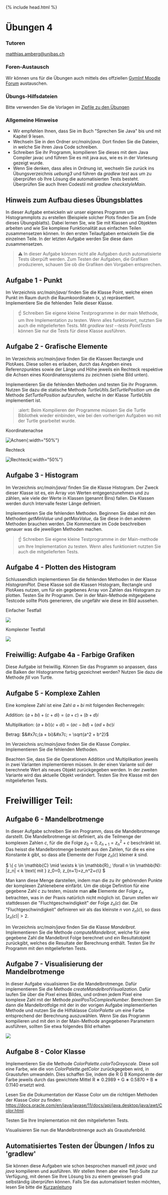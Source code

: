 {% include head.html %}
# Übungen 4

### Tutoren

[matthias.amberg@unibas.ch](mailto:matthias.amberg@unibas.ch)

### Foren-Austausch

Wir können uns für die Übungen auch mittels des offziellen [GymInf Moodle Forum](https://moodle.unifr.ch/mod/forum/view.php?id=673384) 
austauschen. 

### Übungs-Hilfsdateien

Bitte verwenden Sie die Vorlagen im [Zipfile zu den Übungen](https://github.com/unibas-marcelluethi/gyminf-programmieren/raw/master/docs/block4/uebung4.zip)

### Allgemeine Hinweise

* Wir empfehlen Ihnen, dass Sie im Buch "Sprechen Sie Java" bis und mit Kapitel 9 lesen.
* Wechseln Sie in den Ordner _src/main/java_. Dort finden Sie die Dateien, in welche Sie ihren Java Code schreiben.
* Schreiben Sie ihr Programm, kompilieren Sie dieses mit dem Java Compiler javac und führen Sie es mit java aus, wie es in der Vorlesung gezeigt wurde.
* Wenn Sie denken, dass alles in Ordnung ist, wechseln Sie zurück ins Übungsverzeichnis _uebung3_ und führen da _gradlew test_ aus um zu überprüfen ob Ihre Lösung die automatisierten Tests besteht. Überprüfen Sie auch Ihren Codestil mit _gradlew checkstyleMain_.

## Hinweis zum Aufbau dieses Übungsblattes
 
In dieser Aufgabe entwickeln wir unser eigenes Programm um Histogrammplots zu erstellen
(Beispiele solcher Plots finden Sie am Ende dieses Übungsblatts). Dabei lernen Sie, wie Sie mit
Klassen und Objekten arbeiten und wie Sie komplexe Funktionalität aus einfachen Teilen
zusammensetzen können. In den ersten Teilaufgaben entwickeln Sie die einzelnen Teile. In der
letzten Aufgabe werden Sie diese dann zusammensetzen.

> :warning: In dieser Aufgabe können nicht alle Aufgaben durch automatisierte Tests überpüft
werden. Zum Testen der Aufgaben, die Grafiken produzieren, schauen Sie ob die Grafiken den
Vorgaben entsprechen.

## Aufgabe 1 - Punkt

Im Verzeichnis _src/main/java/_ finden Sie die Klasse Point, welche einen Punkt im
Raum durch die Raumkoordinaten (x, y) repräsentiert. Implementiere Sie die fehlenden
Teile dieser Klasse.

>:point_up: Schreiben Sie eigene kleine Testprogramme in der main Methode, um Ihre Implementation zu testen. Wenn alles funktioniert, nutzten Sie auch die mitgelieferten Tests.
Mit _gradlew test --tests PointTests_ können Sie nur die Tests für diese Klasse
ausführen.

## Aufgabe 2 - Grafische Elemente

Im Verzeichnis _src/main/java_ finden Sie die Klassen Rectangle und PlotAxes.
Diese sollen es erlauben, durch das Angeben eines Referenzpunktes sowie der Länge und
Höhe jeweils ein Rechteck respektive die Achsen eines Koordinatensystems zu zeichnen
(siehe Bild unten).

Implementieren Sie die fehlenden Methoden und testen Sie ihr Programm. Nutzen Sie dazu
die statische Methode _TurtleUtils.SetTurtlePosition_ um die  Methode _SetTurtlePosition_ aufzurufen, welche in der Klasse _TurtleUtils_ implementiert ist.

> :alert: Beim Kompilieren der Programme müssen Sie die Turtle Bibliothek wieder einbinden, wie bei den vorherigen Aufgaben wo mit der Turtle gearbeitet wurde.

Koordinatenachse

![Achsen](./images-uebung/hist-axes.png){:width="50%"}

Rechteck

![Rechteck](./images-uebung/hist-rectangle.png){:width="50%"}


## Aufgabe 3 - Histogram

Im Verzeichnis _src/main/java/_ finden Sie die Klasse Histogram. Der Zweck dieser Klasse ist es, ein Array von Werten entgegenzunehmen und zu zählen, wie viele der
Werte in Klassen (genannt Bins) fallen. Die Klassen werden durch Intervalle fester Länge
definiert.

Implementieren Sie die fehlenden Methoden. Beginnen Sie dabei mit den Methoden _getMinValue_
und _getMaxValue_, da Sie diese in den anderen Methoden brauchen werden. Die Kommentare im Code beschreiben genauer was die jeweiligen Methoden machen.

>:point_up: Schreiben Sie eigene kleine Testprogramme in der Main-methode um Ihre Implementation zu testen. Wenn alles funktioniert nutzten Sie auch die mitgelieferten Tests.


## Aufgabe 4 - Plotten des Histogram

Schlussendlich implementieren Sie die fehlenden Methoden in der Klasse _HistogramPlot_.
Diese Klasse soll die Klassen Histogram, Rectangle und PlotAxes nutzen, um für
ein gegebenes Array von Zahlen das Histogram zu plotten. Testen Sie ihr Programm. Der
in der Main-Methode mitgegebene Testcode sollte Plots generieren, die ungefähr wie diese
im Bild aussehen.

Einfacher Testfall

![](./images-uebung/histogram-simple.png)

Komplexter Testfall

![](./images-uebung/histogram-complex.png)


## Freiwillig: Aufgabe 4a - Farbige Grafiken

Diese Aufgabe ist freiwillig. Können Sie das Programm so anpassen, dass die Balken der
Histogramme farbig gezeichnet werden? Nutzen Sie dazu die Methode _fill_ von Turtle.

## Aufgabe 5 - Komplexe Zahlen

Eine komplexe Zahl ist eine Zahl $a + bi$ mit folgenden Rechenregeln:

Addition: $(a + bi) + (c + di) = (a + c) + (b + d)i$

Multiplikation: $(a + bi)(c + di) = (ac − bd) + (ad + bc)i$

Betrag: $&#x7c;(a + bi)&#x7c; = \sqrt{a^2 + b^2}$

Im Verzeichnis _src/main/java_ finden Sie die Klasse _Complex_. Implementieren Sie die
fehlenden Methoden.

Beachten Sie, dass Sie die Operationen Addition und Multiplikation jeweils in zwei Varianten implementieren müssen. In der einen Variante soll der berechnete Wert als neues
Objekt zurückgegeben werden. In der zweiten Variante wird das aktuelle Objekt verändert.
Testen Sie Ihre Klasse mit den mitgelieferten Tests.

# Freiwilliger Teil:

## Aufgabe 6 - Mandelbrotmenge

In dieser Aufgabe schreiben Sie ein Programm, dass die
Mandelbrotmenge darstellt. Die Mandelbrotmenge ist definiert, als die Teilmenge
der komplexen Zahlen $c$, für die die Folge $z_0=0, z_{n+1} = z_{n}^2 + c$
beschränkt ist. Das heisst die Mandelbrotmenge besteht aus den Zahlen, für die
es eine Konstante $k$ gibt, so dass alle Elemente der Folge $z_n(c)$ kleiner
$k$ sind.

$
  \\{ c \in \mathbb{C} \mid \exists k \in \mathbb{R},\; \forall n \in \mathbb{N}: |z_n| < k \text{ mit } z_0=0, z_{n+1}=z_n^2+c\\}
$

Man kann diese Menge darstellen, indem man die zu ihr gehörenden Punkte der
komplexen Zahlenebene einfärbt. Um die obige Definition für eine gegebene
Zahl $c$ zu testen, müsste man **alle** Elemente der Folge $z_n$
betrachten, was in der Praxis natürlich nicht möglich ist. Darum stellen
wir stattdessen die "Fluchtgeschwindigkeit" der Folge $z_n(c)$ dar. Die
"Fluchtgeschwindigkeit" definieren wir als das kleinste $n$ von $z_n(c)$, so
dass $|z_n(c)| > 2$. 

Im Verzeichnis _src/main/java_ finden Sie die Klasse _Mandelbrot_. Implementieren
Sie die Methode _computeMandelbrot_, welche für eine gegebene Zahl die Mandelbrot
Folge berechnet und ein Resultatobjekt zurückgibt, welches die Resultate der Berechnung
enthält. Testen Sie Ihr Programm mit den mitgelieferten Tests.

## Aufgabe 7 - Visualisierung der Mandelbrotmenge

In dieser Aufgabe visualisieren Sie die Mandelbrotmenge. Dafür implementieren Sie die
Methode _createMandelbrotVisualization_. Dafür laufen Sie über die Pixel eines
Bildes, und ordnen jedem Pixel eine komplexe Zahl mit der Methode
_pixelPosToComplexNumber_. Berechnen Sie dann die Mandelbrotfolge mit der in der
vorigen Aufgabe implementierten Methode und nutzen Sie die Hilfsklasse _ColorPalette_
um eine Farbe entsprechend der Berechnung auszuwählen.
Wenn Sie das Programm kompilieren und mit den in der Main-Methode angegebenen
Parametern ausführen, sollten Sie etwa folgendes Bild erhalten

![](images-uebung/mandelbrot.png)

## Aufgabe 8 - Color Klasse

Implementieren Sie die Methode _ColorPalette.colorToGreyscale_. Diese soll eine Farbe, wie die von _ColorPalette.getColor_ zurückgegeben wird, in Graustufen
umwandeln. Dies schaffen Sie, indem die R G B Komponente der Farbe jeweils durch das
gewichtete Mittel R ∗ 0.2989 + G ∗ 0.5870 + B ∗ 0.1140 ersetzt wird.

Lesen Sie die Dokumentation der Klasse Color um die richtigen Methoden der Klasse Color zu finden: <https://docs.oracle.com/en/java/javase/11/docs/api/java.desktop/java/awt/Color.html>.

Testen Sie Ihre Implementation mit den mitgelieferten Tests.

Visualisieren Sie nun die Mandelbrotmenge auch als Graustufenbild.

## Automatisiertes Testen der Übungen / Infos zu 'gradlew'

Sie können diese Aufgaben wie schon besprochen manuell mit _javac_ und _java_ kompilieren und ausführen. Wir stellen Ihnen aber eine Test-Suite zur Verfügung, mit denen Sie Ihre Lösung bis zu einem gewissen grad selbständig überprüfen können. Falls Sie das automatisiert testen möchten, lesen Sie bitte die [Kurzanleitung](../block1/kurzanleitung-gradle.md)
